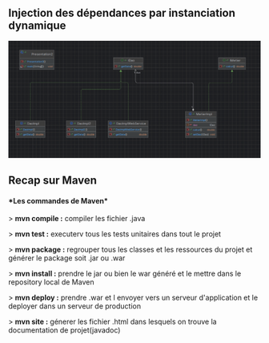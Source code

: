 <h2>Injection des dépendances par instanciation dynamique </h2>

<img src="captures/img.png">


<h2> Recap sur Maven </h2>

<h4>*Les commandes de Maven* </h4>

<p> > <b>mvn compile :</b> compiler les fichier .java</p>
<p> > <b>mvn test :</b> executerv tous les tests unitaires dans tout le projet</p>
<p> > <b>mvn package :</b> regrouper tous les classes et les ressources du projet et générer le package soit .jar ou .war</p>
<p> > <b>mvn install :</b> prendre le jar ou bien le war généré et le mettre dans le repository local de Maven</p>
<p> > <b>mvn deploy :</b> prendre .war et l envoyer vers un serveur d'application et le deployer dans un serveur de production </p>
<p> > <b>mvn site :</b> génerer les fichier .html dans lesquels on trouve la documentation de projet(javadoc)</p>